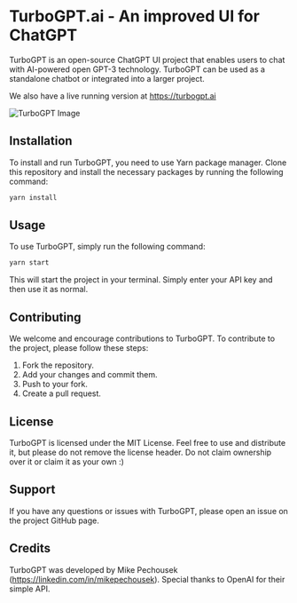# TurboGPT.ai - An improved UI for ChatGPT

TurboGPT is an open-source ChatGPT UI project that enables users to chat with AI-powered open GPT-3 technology. TurboGPT can be used as a standalone chatbot or integrated into a larger project.

We also have a live running version at https://turbogpt.ai

![TurboGPT Image](https://i.imgur.com/rqCepBb.jpg)

## Installation

To install and run TurboGPT, you need to use Yarn package manager. Clone this repository and install the necessary packages by running the following command:

```bash
yarn install
```

## Usage

To use TurboGPT, simply run the following command:

```bash
yarn start
```
This will start the project in your terminal. Simply enter your API key and then use it as normal.

## Contributing

We welcome and encourage contributions to TurboGPT. To contribute to the project, please follow these steps:

1. Fork the repository.
2. Add your changes and commit them.
3. Push to your fork.
4. Create a pull request.

## License

TurboGPT is licensed under the MIT License. Feel free to use and distribute it, but please do not remove the license header. Do not claim ownership over it or claim it as your own :) 

## Support

If you have any questions or issues with TurboGPT, please open an issue on the project GitHub page.

## Credits

TurboGPT was developed by Mike Pechousek (https://linkedin.com/in/mikepechousek). Special thanks to OpenAI for their simple API. 
